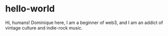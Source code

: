 hello-world
===========

Hi, humans!
Dominique here, I am a beginner of web3, and I am an addict of vintage culture and indie-rock music.
